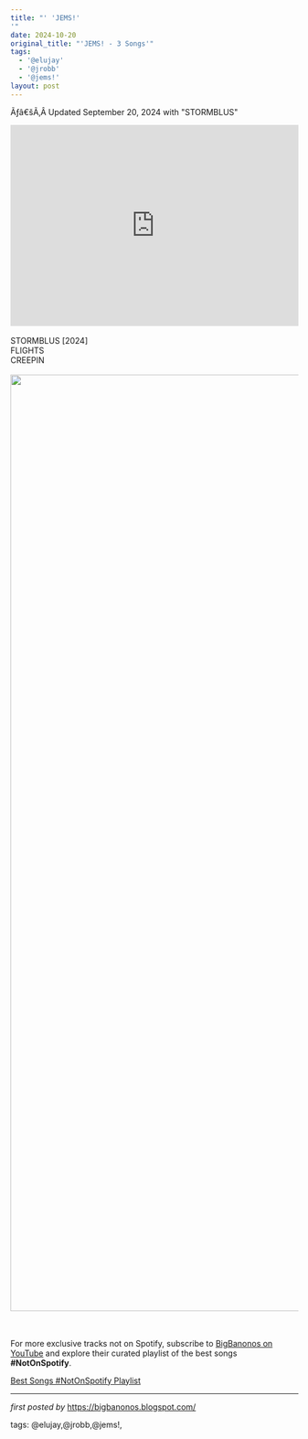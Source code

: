 ```yaml
---
title: "' 'JEMS!'
'"
date: 2024-10-20
original_title: "'JEMS! - 3 Songs'"
tags:
  - '@elujay'
  - '@jrobb'
  - '@jems!'
layout: post
---
```

<p>Ãƒâ€šÃ‚Â Updated September 20, 2024 with "STORMBLUS"</p>
<iframe src="https://open.spotify.com/embed/playlist/0UMaobuAz9lTrvZ8vZUhxf?utm_source=generator" width="100%" height="352" frameBorder="0" allowfullscreen="" allow="autoplay; clipboard-write; encrypted-media; fullscreen; picture-in-picture" loading="lazy"></iframe>
<div><br /></div><div>STORMBLUS [2024]</div><div>FLIGHTS</div><div>CREEPIN</div><div><br /></div><div class="separator" ><a href="https://static.wixstatic.com/media/d0f9ef_c6578b4d5c48484585af5f681ba095fa~mv2.jpg/v1/fill/w_2676,h_2142,al_c,q_90/d0f9ef_c6578b4d5c48484585af5f681ba095fa~mv2.webp"><img border="0" data-original-height="1639" data-original-width="2048" height="1639" src="https://static.wixstatic.com/media/d0f9ef_c6578b4d5c48484585af5f681ba095fa~mv2.jpg/v1/fill/w_2676,h_2142,al_c,q_90/d0f9ef_c6578b4d5c48484585af5f681ba095fa~mv2.webp" width="2048" /></a></div><br /><div><br /></div>

<!--Subscribe and Playlist Links-->
<div>
    <p>For more exclusive tracks not on Spotify, subscribe to <a href="https://www.youtube.com/@BigBanonos" target="_blank">BigBanonos on YouTube</a> and explore their curated playlist of the best songs <strong>#NotOnSpotify</strong>.</p>
    <p><a href="https://www.youtube.com/playlist?list=PLtuNtuTatqI0kFahUCbtbfenC_ET5O_tr" target="_blank">Best Songs #NotOnSpotify Playlist<br /></a></p></div>

<hr />

<p><em>first posted by</em> <a href="https://bigbanonos.blogspot.com/" rel="noopener" target="_new">https://bigbanonos.blogspot.com/</a></p>

<p>tags: @elujay,@jrobb,@jems!,</p>

